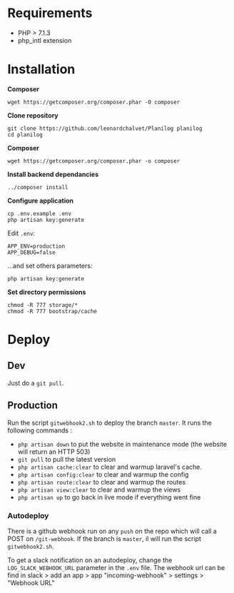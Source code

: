 # Requirements

- PHP > 7.1.3
- php_intl extension

# Installation

**Composer**
```
wget https://getcomposer.org/composer.phar -O composer
```

**Clone repository**
```
git clone https://github.com/leonardchalvet/Planilog planilog
cd planilog
``` 

**Composer**
```
wget https://getcomposer.org/composer.phar -o composer
```

**Install backend dependancies**
``` 
../composer install
```

**Configure application**

```
cp .env.example .env
php artisan key:generate
```

Edit `.env`:

```
APP_ENV=production
APP_DEBUG=false
```

...and set others parameters:

```
php artisan key:generate
```


**Set directory permissions**

```
chmod -R 777 storage/*
chmod -R 777 bootstrap/cache
```


# Deploy

## Dev

Just do a `git pull`.

## Production

Run the script `gitwebhook2.sh` to deploy the branch `master`. It runs the following commands :

- `php artisan down` to put the website in maintenance mode (the website will return an HTTP 503)
- `git pull` to pull the latest version
- `php artisan cache:clear` to clear and warmup laravel's cache.
- `php artisan config:clear` to clear and warmup the config
- `php artisan route:clear` to clear and warmup the routes
- `php artisan view:clear` to clear and warmup the views
- `php artisan up` to go back in live mode if everything went fine

### Autodeploy

There is a github webhook run on any `push` on the repo which will call a POST on `/git-webhook`. If the branch is `master`, il will run the script `gitwebhook2.sh`.

To get a slack notification on an autodeploy, change the `LOG_SLACK_WEBHOOK_URL` parameter in the `.env` file.
The webhook url can be find in slack > add an app > app "incoming-webhook" > settings > "Webhook URL"